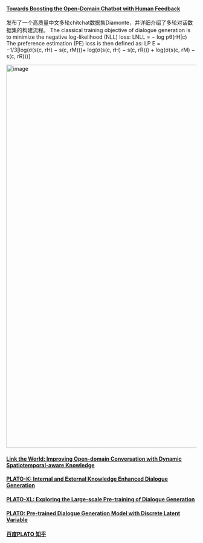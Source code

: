 #### [Towards Boosting the Open-Domain Chatbot with Human Feedback](https://arxiv.org/pdf/2208.14165.pdf)
发布了一个高质量中文多轮chitchat数据集Diamonte，并详细介绍了多轮对话数据集的构建流程。
The classical training objective of dialogue generation is to minimize the negative log-likelihood (NLL) loss:
    LNLL = − log pθ(rH|c) 
 The preference estimation (PE) loss is then defined
as:
LP E = −1/3[log(σ(s(c, rH) − s(c, rM)))+ log(σ(s(c, rH) − s(c, rR))) + log(σ(s(c, rM) − s(c, rR)))]

 <img width="1013" alt="image" src="https://user-images.githubusercontent.com/8350994/227929218-db0821f5-e135-4497-b1e3-d828419e60dc.png">

#### [Link the World: Improving Open-domain Conversation with Dynamic Spatiotemporal-aware Knowledge](https://arxiv.org/pdf/2206.14000.pdf)


#### [PLATO-K: Internal and External Knowledge Enhanced Dialogue Generation](https://arxiv.org/pdf/2211.00910.pdf)


#### [PLATO-XL: Exploring the Large-scale Pre-training of Dialogue Generation](https://arxiv.org/pdf/2211.00910.pdf)


#### [PLATO: Pre-trained Dialogue Generation Model with Discrete Latent Variable](https://aclanthology.org/2020.acl-main.9.pdf)


#### [百度PLATO 知乎](https://www.zhihu.com/question/493911256/answer/2931945930)
